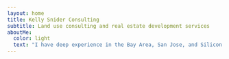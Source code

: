 ```yaml
---
layout: home
title: Kelly Snider Consulting
subtitle: Land use consulting and real estate development services
aboutMe:
  color: light
  text: "I have deep experience in the Bay Area, San Jose, and Silicon Valley in real estate development, land use, and entitlements. My specialty is forward planning, project and program management, and site design. My experience in city planning, infill redevelopment, and many years as a private developer gives me a unique perspective from both sides of the table, and has informed all my work on behalf of developers and property owners. \r\n\nI am an excellent team-builder and manager with years of experience overseeing complex planning and entitlement processes in many jurisdictions. I have achieved a high success rate in designing, managing, and constructing projects by holding tight to the non-negotiables _(honestly, just recognizing the non-negotiables puts me ahead of most people in the room)_ while facilitating sensitive, genuine cooperation with key stakeholders."
---
```


